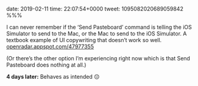 date: 2019-02-11
time: 22:07:54+0000
tweet: 1095082020689059842
%%%

I can never remember if the ‘Send Pasteboard’ command is telling the iOS Simulator to send to the Mac, or the Mac to send to the iOS Simulator. A textbook example of UI copywriting that doesn’t work so well. [openradar.appspot.com/47977355](http://openradar.appspot.com/47977355)

(Or there’s the other option I’m experiencing right now which is that Send Pasteboard does nothing at all.)

**4 days later:** Behaves as intended 😔
